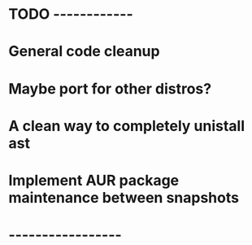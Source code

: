 # TODO ------------
#
# General code cleanup
# Maybe port for other distros?
# A clean way to completely unistall ast
# Implement AUR package maintenance between snapshots
#
# -----------------

